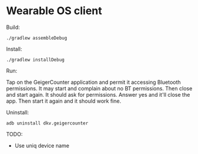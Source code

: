 # Wearable OS client

Build:

```
./gradlew assembleDebug
```

Install:
```
./gradlew installDebug
```

Run:

Tap on the GeigerCounter application and permit it accessing Bluetooth permissions. It may start and complain about no BT permissions. Then close and start again. It should ask for permissions. Answer yes and it'll close the app. Then start it again and it should work fine.

Uninstall:
```
adb uninstall dkv.geigercounter
```


TODO:
- Use uniq device name
